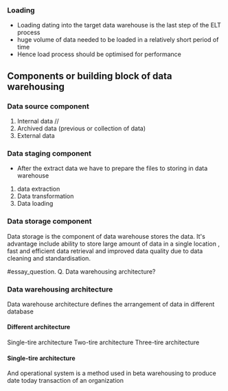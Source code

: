 ### Loading 
- Loading dating into the target data warehouse is the last step of the ELT process 
- huge volume of data needed to be loaded in a relatively short period of time 
- Hence load process should be optimised for performance 
## Components or building block of data warehousing 

### Data source component 
1. Internal data //
2. Archived data (previous or collection of data)
3. External data 
### Data staging component
- After the extract  data we have to prepare the files to storing in data warehouse
1. data extraction
2. Data transformation 
3. Data loading 
### Data storage component

Data storage is the component of data warehouse stores the data. It's advantage include  ability to store large amount of data in a single location , fast and efficient data retrieval and improved data quality due to data cleaning and standardisation.

#essay_question. Q. Data warehousing architecture?

### Data warehousing architecture
Data warehouse architecture defines the arrangement of data in different database

#### Different architecture 

Single-tire architecture 
Two-tire architecture 
Three-tire architecture 

#### Single-tire architecture 
And operational system is a method used in beta warehousing to produce date today transaction of an organization 

